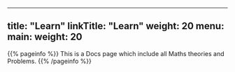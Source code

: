 
---
title: "Learn"
linkTitle: "Learn"
weight: 20
menu:
  main:
    weight: 20
---

{{% pageinfo %}}
This is a Docs page which include all Maths theories and Problems.
{{% /pageinfo %}}





